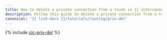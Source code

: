 ```yaml
---
title: How to delete a private connection from a trunk in {{ interconnect-full-name }}
description: Follow this guide to delete a private connection from a trunk in {{ interconnect-name }}.
canonical: '{{ link-docs }}/tutorials/routing/priv-del'
---
```


{% include [cic-priv-del](../../_tutorials/routing/priv-del.md) %}

